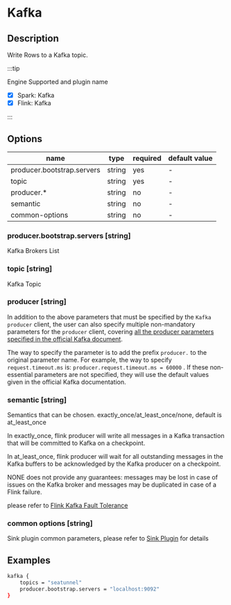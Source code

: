 # Kafka

## Description

Write Rows to a Kafka topic.

:::tip

Engine Supported and plugin name

* [x] Spark: Kafka
* [x] Flink: Kafka

:::

## Options

| name                       | type   | required | default value |
| -------------------------- | ------ | -------- | ------------- |
| producer.bootstrap.servers | string | yes      | -             |
| topic                      | string | yes      | -             |
| producer.*                 | string | no       | -             |
| semantic                   | string | no       | -             |
| common-options             | string | no       | -             |

### producer.bootstrap.servers [string]

Kafka Brokers List

### topic [string]

Kafka Topic

### producer [string]

In addition to the above parameters that must be specified by the `Kafka producer` client, the user can also specify multiple non-mandatory parameters for the `producer` client, covering [all the producer parameters specified in the official Kafka document](https://kafka.apache.org/documentation.html#producerconfigs).

The way to specify the parameter is to add the prefix `producer.` to the original parameter name. For example, the way to specify `request.timeout.ms` is: `producer.request.timeout.ms = 60000` . If these non-essential parameters are not specified, they will use the default values given in the official Kafka documentation.

### semantic [string]
Semantics that can be chosen. exactly_once/at_least_once/none, default is at_least_once

In exactly_once, flink producer will write all messages in a Kafka transaction that will be committed to Kafka on a checkpoint.

In at_least_once, flink producer will wait for all outstanding messages in the Kafka buffers to be acknowledged by the Kafka producer on a checkpoint.

NONE does not provide any guarantees: messages may be lost in case of issues on the Kafka broker and messages may be duplicated in case of a Flink failure.

please refer to [Flink Kafka Fault Tolerance](https://nightlies.apache.org/flink/flink-docs-release-1.14/docs/connectors/datastream/kafka/#fault-tolerance)

### common options [string]

Sink plugin common parameters, please refer to [Sink Plugin](common-options.md) for details

## Examples

```bash
kafka {
    topics = "seatunnel"
    producer.bootstrap.servers = "localhost:9092"
}
```

